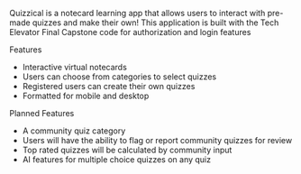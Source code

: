 
Quizzical is a notecard learning app that allows users to interact with pre-made quizzes and make their own! This application is built with the Tech Elevator Final Capstone code for authorization and login features

Features

<ul>
<li>Interactive virtual notecards</li>
<li>Users can choose from categories to select quizzes</li>
<li>Registered users can create their own quizzes</li>
<li>Formatted for mobile and desktop</li>
</ul>

Planned Features

<ul>
<li>A community quiz category</li>
<li>Users will have the ability to flag or report community quizzes for review</li>
<li>Top rated quizzes will be calculated by community input</li>
<li>AI features for multiple choice quizzes on any quiz</li>
</ul>
